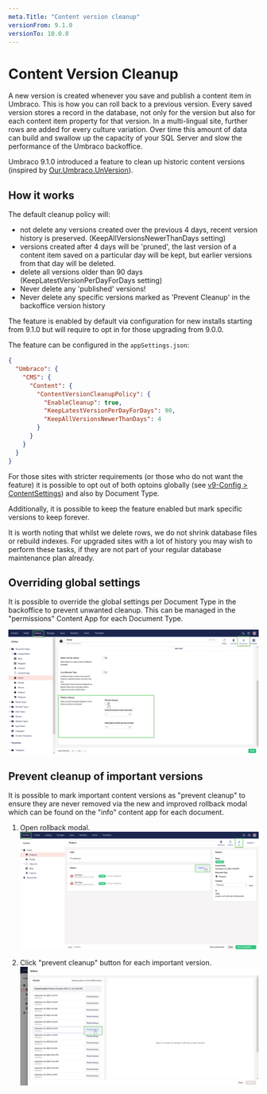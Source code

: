 ```yaml
---
meta.Title: "Content version cleanup"
versionFrom: 9.1.0
versionTo: 10.0.0
---
```


# Content Version Cleanup

A new version is created whenever you save and publish a content item in Umbraco. This is how you can roll back to a previous version. Every saved version stores a record in the database, not only for the version but also for each content item property for that version. In a multi-lingual site, further rows are added for every culture variation. Over time this amount of data can build and swallow up the capacity of your SQL Server and slow the performance of the Umbraco backoffice.

Umbraco 9.1.0 introduced a feature to clean up historic content versions (inspired by [Our.Umbraco.UnVersion](https://our.umbraco.com/packages/website-utilities/unversion/)).

## How it works

The default cleanup policy will:
 - not delete any versions created over the previous 4 days, recent version history is preserved. (KeepAllVersionsNewerThanDays setting)
 - versions created after 4 days will be 'pruned', the last version of a content item saved on a particular day will be kept, but earlier versions from that day will be deleted.
 - delete all versions older than 90 days (KeepLatestVersionPerDayForDays setting)
 - Never delete any 'published' versions!
 - Never delete any specific versions marked as 'Prevent Cleanup' in the backoffice version history

The feature is enabled by default via configuration for new installs starting from 9.1.0 but will require to opt in for 
those upgrading from 9.0.0.

The feature can be configured in the `appSettings.json`:

```json
{
  "Umbraco": {
    "CMS": {
      "Content": {
        "ContentVersionCleanupPolicy": {
          "EnableCleanup": true,
          "KeepLatestVersionPerDayForDays": 90,
          "KeepAllVersionsNewerThanDays": 4
        }
      }
    }
  }
}
```

For those sites with stricter requirements (or those who do not want the feature) it is possible to opt out of both optoins globally 
(see [v9-Config > ContentSettings](/documentation/Reference/v9-Config/ContentSettings/index.md#contentversioncleanuppolicy)) and also by Document Type.

Additionally, it is possible to keep the feature enabled but mark specific versions to keep forever.

It is worth noting that whilst we delete rows, we do not shrink database files or rebuild indexes. For upgraded sites with a lot
of history you may wish to perform these tasks, if they are not part of your regular database maintenance plan already.

## Overriding global settings

It is possible to override the global settings per Document Type in the backoffice to prevent unwanted cleanup. This can be managed in the "permissions"
Content App for each Document Type.

![Content Version Cleanup - document type overrides](images/per-doctype-override.png)

## Prevent cleanup of important versions

It is possible to mark important content versions as "prevent cleanup" to ensure they are never removed via the new and improved 
rollback modal which can be found on the "info" content app for each document.

1. Open rollback modal.
![Content Version Cleanup - prevent cleanup part 1](images/prevent-cleanup-part-1.png)

1. Click "prevent cleanup" button for each important version.
![Content Version Cleanup - prevent cleanup part 2](images/prevent-cleanup-part-2.png)
